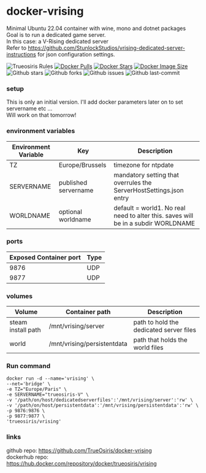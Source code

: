 # docker-vrising<br>
Minimal Ubuntu 22.04 container with wine, mono and dotnet packages<br>
Goal is to run a dedicated game server.<br>
In this case: a V-Rising dedicated server<br>
Refer to https://github.com/StunlockStudios/vrising-dedicated-server-instructions for json configuration settings.

![Trueosiris Rules](https://img.shields.io/badge/trueosiris-rules-f08060) 
[![Docker Pulls](https://badgen.net/docker/pulls/trueosiris/vrising?icon=docker&label=pulls)](https://hub.docker.com/r/trueosiris/vrising/) 
[![Docker Stars](https://badgen.net/docker/stars/trueosiris/vrising?icon=docker&label=stars)](https://hub.docker.com/r/trueosiris/vrising/) 
[![Docker Image Size](https://badgen.net/docker/size/trueosiris/vrising?icon=docker&label=image%20size)](https://hub.docker.com/r/trueosiris/vrising/) 
![Github stars](https://badgen.net/github/stars/trueosiris/docker-vrising?icon=github&label=stars) 
![Github forks](https://badgen.net/github/forks/trueosiris/docker-vrising?icon=github&label=forks) 
![Github issues](https://img.shields.io/github/issues/TrueOsiris/docker-vrising)
![Github last-commit](https://img.shields.io/github/last-commit/TrueOsiris/docker-vrising)

### setup
This is only an initial version. I'll add docker parameters later on to set servername etc ...<br>
Will work on that tomorrow!

### environment variables

| Environment Variable | Key | Description |
| -------------------- | ---------------------------- | ------------------------------------------------------------------------------- |
| TZ | Europe/Brussels | timezone for ntpdate |
| SERVERNAME | published servername | mandatory setting that overrules the ServerHostSettings.json entry |
| WORLDNAME | optional worldname | default = world1. No real need to alter this. saves will be in a subdir WORLDNAME |

### ports

| Exposed Container port | Type |
| ---------------------- | ---- |
| 9876 | UDP |
| 9877 | UDP |

### volumes

| Volume                    | Container path                                                   | Description |
| ------------------------- | ---------------------------------------------------------------- | ----------------------------------------------- |
| steam install path    | /mnt/vrising/server | path to hold the dedicated server files |
| world | /mnt/vrising/persistentdata | path that holds the world files |

### Run command

    docker run -d --name='vrising' \
    --net='bridge' \
    -e TZ="Europe/Paris" \
    -e SERVERNAME="trueosiris-V" \
    -v '/path/on/host/dedicatedserverfiles':'/mnt/vrising/server':'rw' \
    -v '/path/on/host/persistentdata':'/mnt/vrising/persistentdata':'rw' \
    -p 9876:9876 \
    -p 9877:9877 \
    'trueosiris/vrising'

### links

github repo: https://github.com/TrueOsiris/docker-vrising <br>
dockerhub repo: https://hub.docker.com/repository/docker/trueosiris/vrising <br>

